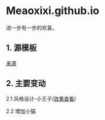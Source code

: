 # Meaoxixi.github.io
进一步有一步的欢喜。

## 1. 源模板
[来源](https://github.com/fluid-dev/hexo-theme-fluid)
## 2. 主要变动

2.1 风格设计-小王子([效果查看](https://meaoxixi.github.io/))

2.2 增加小猫


